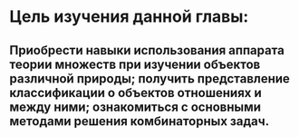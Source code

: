 # Цель изучения данной главы:

## Приобрести навыки использования аппарата теории множеств при изучении объектов различной природы; получить представление классификации о объектов отношениях и между ними; ознакомиться с основными методами решения комбинаторных задач. 